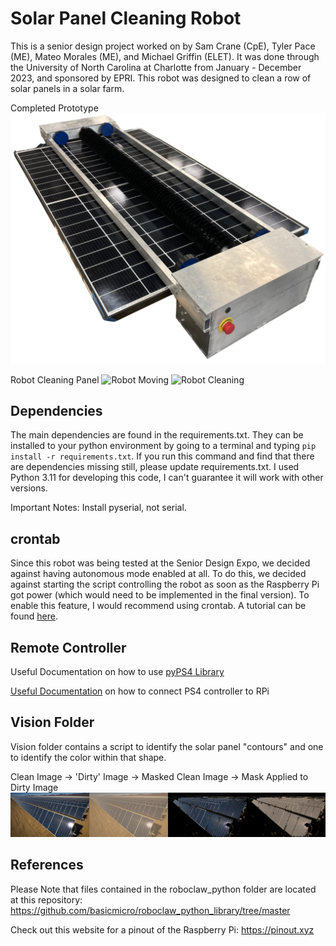 # Solar Panel Cleaning Robot
This is a senior design project worked on by Sam Crane (CpE), Tyler Pace (ME), Mateo Morales (ME), and Michael Griffin (ELET). It was done through the University of North Carolina at Charlotte from January - December 2023, and sponsored by EPRI. This robot was designed to clean a row of solar panels in a solar farm.

Completed Prototype
![Completed Prototype](Resources/FullyAssembled.png)

Robot Cleaning Panel
![Robot Moving](Resources/Robot_Moving_Across_Panel.gif)
![Robot Cleaning](Resources/Robot_Cleaning.gif)

## Dependencies
The main dependencies are found in the requirements.txt. They can be installed to your python environment by going to a terminal and typing `pip install -r requirements.txt`. If you run this command and find that there are dependencies missing still, please update requirements.txt. I used Python 3.11 for developing this code, I can't guarantee it will work with other versions.

Important Notes: Install pyserial, not serial.

## crontab
Since this robot was being tested at the Senior Design Expo, we decided against having autonomous mode enabled at all. To do this, we decided against starting the script controlling the robot as soon as the Raspberry Pi got power (which would need to be implemented in the final version). To enable this feature, I would recommend using crontab. A tutorial can be found [here](https://www.raspberrypi.com/news/how-to-run-a-script-at-start-up-on-a-raspberry-pi-using-crontab/).


## Remote Controller
Useful Documentation on how to use [pyPS4 Library](https://pypi.org/project/pyPS4Controller/)

[Useful Documentation](https://salamwaddah.com/blog/connecting-ps4-controller-to-raspberry-pi-via-bluetooth#:~:text=On%20your%20Raspberry%20Pi%20top,start%20scanning%20nearby%20Bluetooth%20devices.&text=Done!,screen%20with%20your%20controller%20connected) on how to connect PS4 controller to RPi

## Vision Folder
Vision folder contains a script to identify the solar panel "contours" and one to identify the color within that shape.

Clean Image -> 'Dirty' Image -> Masked Clean Image -> Mask Applied to Dirty Image
![Color Analyzer Results](Resources/color_analyzer_results.png)

## References
Please Note that files contained in the roboclaw_python folder are located at this repository: https://github.com/basicmicro/roboclaw_python_library/tree/master

Check out this website for a pinout of the Raspberry Pi: https://pinout.xyz